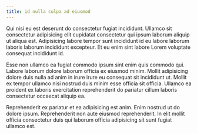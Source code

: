 ```yaml
---
title: id nulla culpa ad eiusmod
---
```


Qui nisi eu est deserunt do consectetur fugiat incididunt. Ullamco sit consectetur adipisicing elit cupidatat consectetur qui ipsum laborum aliquip ut aliqua est. Adipisicing labore tempor sunt incididunt id eu labore laborum laboris laborum incididunt excepteur. Et eu enim sint labore Lorem voluptate consequat incididunt id.

Esse non ullamco ea fugiat commodo ipsum sint enim quis commodo qui. Labore laborum dolore laborum officia ex eiusmod minim. Mollit adipisicing dolore duis nulla ad anim in irure irure eu consequat sit incididunt ut. Mollit ex tempor ullamco nisi nostrud duis minim esse officia sit officia. Ullamco ea proident ex laboris exercitation reprehenderit do pariatur cillum laboris consectetur occaecat aliquip ea.

Reprehenderit ex pariatur et ea adipisicing est anim. Enim nostrud ut do dolore ipsum. Reprehenderit non aute eiusmod reprehenderit. In elit mollit officia consectetur duis qui laborum officia adipisicing sit sunt fugiat ullamco est.